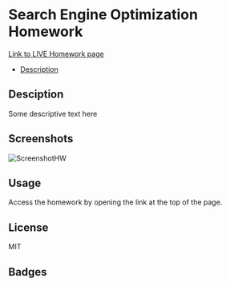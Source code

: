# Search Engine Optimization Homework
[Link to LIVE Homework page](https://jacquezpatt.github.io/Homework-Repo/)

- [Description](#Description)

## Desciption
Some descriptive text here

## Screenshots
![ScreenshotHW](HWScreenshot.png)



## Usage
Access the homework by opening the link at the top of the page.

## License
MIT

## Badges